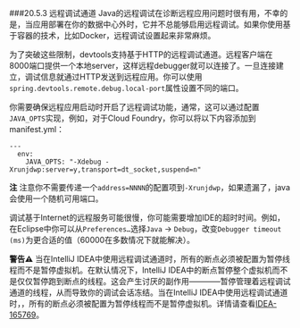 ###20.5.3 远程调试通道
Java的远程调试在诊断远程应用问题时很有用，不幸的是，当应用部署在你的数据中心外时，它并不总能够启用远程调试。如果你使用基于容器的技术，比如Docker，远程调试设置起来非常麻烦。

为了突破这些限制，devtools支持基于HTTP的远程调试通道。远程客户端在8000端口提供一个本地server，这样远程debugger就可以连接了。一旦连接建立，调试信息就通过HTTP发送到远程应用。你可以使用`spring.devtools.remote.debug.local-port`属性设置不同的端口。

你需要确保远程应用启动时开启了远程调试功能，通常，这可以通过配置`JAVA_OPTS`实现，例如，对于Cloud Foundry，你可以将以下内容添加到manifest.yml：
```properties
---
  env:
    JAVA_OPTS: "-Xdebug -Xrunjdwp:server=y,transport=dt_socket,suspend=n"
```
**注** 注意你不需要传递一个`address=NNNN`的配置项到`-Xrunjdwp`，如果遗漏了，java会使用一个随机可用端口。

调试基于Internet的远程服务可能很慢，你可能需要增加IDE的超时时间。例如，在Eclipse中你可以从`Preferences…`选择`Java` -> `Debug`，改变`Debugger timeout (ms)`为更合适的值（60000在多数情况下就能解决）。

**警告⚠️** 当在IntelliJ IDEA中使用远程调试通道时，所有的断点必须被配置为暂停线程而不是暂停虚拟机。在默认情况下，IntelliJ IDEA中的断点暂停整个虚拟机而不是仅仅暂停跑到断点的线程。这会产生讨厌的副作用————暂停管理着远程调试通道的线程，从而导致你的调试会话冻结。当在IntelliJ IDEA中使用远程调试通道时，，所有的断点必须被配置为暂停线程而不是暂停虚拟机。详情请查看[IDEA-165769](https://youtrack.jetbrains.com/issue/IDEA-165769)。